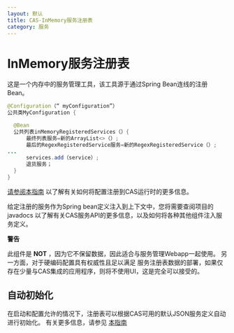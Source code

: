 ```yaml
---
layout: 默认
title: CAS-InMemory服务注册表
category: 服务
---
```


# InMemory服务注册表

这是一个内存中的服务管理工具，该工具源于通过Spring Bean连线的注册Bean。

```java
@Configuration（“ myConfiguration”）
公共类MyConfiguration {

  @Bean
  公共列表inMemoryRegisteredServices（）{
      最终列表服务=新的ArrayList<>（）;
      最后的RegexRegisteredService服务=新的RegexRegisteredService（）;
...
      services.add（service）;
      退货服务；
  }
}
```

[请参阅本指南](../configuration/Configuration-Management-Extensions.html) 以了解有关如何将配置注册到CAS运行时的更多信息。

给定注册的服务作为Spring bean定义注入到上下文中，您将需要查阅项目的javadocs 以了解有关CAS服务API的更多信息，以及如何将各种其他组件注入服务定义。 

<div class="alert alert-info"><strong>警告</strong><p>
此组件是 <strong>NOT</strong> ，因为它不保留数据，因此适合与服务管理Webapp一起使用。
另一方面，对于硬编码配置具有权威性且足以满足
服务注册表数据的部署，如果仅存在少量与CAS集成的应用程序，则将不使用UI，这是完全可以接受的。
</p></div>

## 自动初始化

在启动和配置允许的情况下，注册表可以根据CAS可用的默认JSON服务定义自动进行初始化。 有关更多信息，请参见 [本指南](AutoInitialization-Service-Management.html)